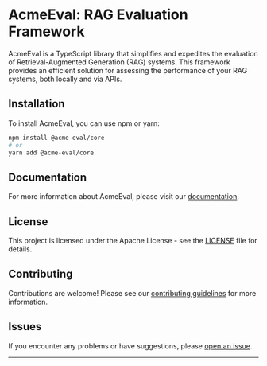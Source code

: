 # AcmeEval: RAG Evaluation Framework

AcmeEval is a TypeScript library that simplifies and expedites the evaluation of Retrieval-Augmented Generation (RAG) systems. This framework provides an efficient solution for assessing the performance of your RAG systems, both locally and via APIs.

## Installation

To install AcmeEval, you can use npm or yarn:

```bash
npm install @acme-eval/core
# or
yarn add @acme-eval/core
```

## Documentation

For more information about AcmeEval, please visit our [documentation](https://lsidore.github.io/AcmeEval/docs/intro).

## License

This project is licensed under the Apache License - see the [LICENSE](LICENSE) file for details.

## Contributing

Contributions are welcome! Please see our [contributing guidelines](CONTRIBUTING.md) for more information.

## Issues

If you encounter any problems or have suggestions, please [open an issue](https://github.com/lsidore/AcmeEval/issues).

---
